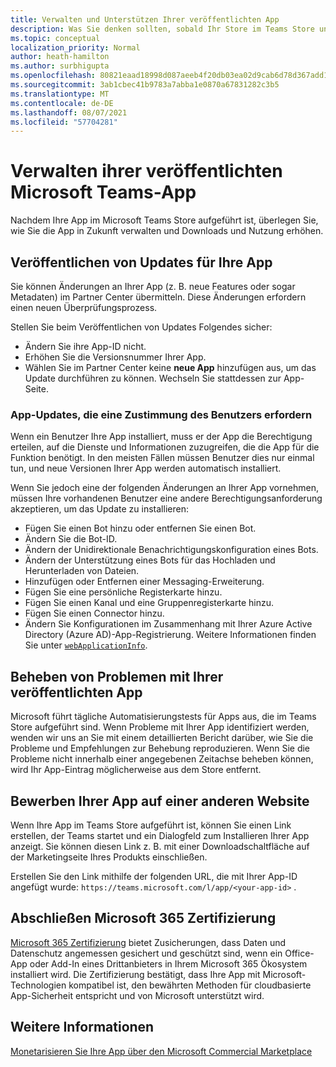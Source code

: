 ```yaml
---
title: Verwalten und Unterstützen Ihrer veröffentlichten App
description: Was Sie denken sollten, sobald Ihr Store im Teams Store und in AppSource aufgeführt ist.
ms.topic: conceptual
localization_priority: Normal
author: heath-hamilton
ms.author: surbhigupta
ms.openlocfilehash: 80821eaad18998d087aeeb4f20db03ea02d9cab6d78d367add179b763e501249
ms.sourcegitcommit: 3ab1cbec41b9783a7abba1e0870a67831282c3b5
ms.translationtype: MT
ms.contentlocale: de-DE
ms.lasthandoff: 08/07/2021
ms.locfileid: "57704281"
---
```

# <a name="maintain-your-published-microsoft-teams-app"></a>Verwalten ihrer veröffentlichten Microsoft Teams-App

Nachdem Ihre App im Microsoft Teams Store aufgeführt ist, überlegen Sie, wie Sie die App in Zukunft verwalten und Downloads und Nutzung erhöhen.

## <a name="publish-updates-to-your-app"></a>Veröffentlichen von Updates für Ihre App

Sie können Änderungen an Ihrer App (z. B. neue Features oder sogar Metadaten) im Partner Center übermitteln. Diese Änderungen erfordern einen neuen Überprüfungsprozess.

Stellen Sie beim Veröffentlichen von Updates Folgendes sicher:

* Ändern Sie ihre App-ID nicht.
* Erhöhen Sie die Versionsnummer Ihrer App.
* Wählen Sie im Partner Center keine **neue App** hinzufügen aus, um das Update durchführen zu können. Wechseln Sie stattdessen zur App-Seite.

### <a name="app-updates-requiring-user-consent"></a>App-Updates, die eine Zustimmung des Benutzers erfordern

Wenn ein Benutzer Ihre App installiert, muss er der App die Berechtigung erteilen, auf die Dienste und Informationen zuzugreifen, die die App für die Funktion benötigt. In den meisten Fällen müssen Benutzer dies nur einmal tun, und neue Versionen Ihrer App werden automatisch installiert.

Wenn Sie jedoch eine der folgenden Änderungen an Ihrer App vornehmen, müssen Ihre vorhandenen Benutzer eine andere Berechtigungsanforderung akzeptieren, um das Update zu installieren:

* Fügen Sie einen Bot hinzu oder entfernen Sie einen Bot.
* Ändern Sie die Bot-ID.
* Ändern der Unidirektionale Benachrichtigungskonfiguration eines Bots.
* Ändern der Unterstützung eines Bots für das Hochladen und Herunterladen von Dateien.
* Hinzufügen oder Entfernen einer Messaging-Erweiterung.
* Fügen Sie eine persönliche Registerkarte hinzu.
* Fügen Sie einen Kanal und eine Gruppenregisterkarte hinzu.
* Fügen Sie einen Connector hinzu.
* Ändern Sie Konfigurationen im Zusammenhang mit Ihrer Azure Active Directory (Azure AD)-App-Registrierung. Weitere Informationen finden Sie unter [`webApplicationInfo`](~/resources/schema/manifest-schema.md#webapplicationinfo).

## <a name="fix-issues-with-your-published-app"></a>Beheben von Problemen mit Ihrer veröffentlichten App

Microsoft führt tägliche Automatisierungstests für Apps aus, die im Teams Store aufgeführt sind. Wenn Probleme mit Ihrer App identifiziert werden, wenden wir uns an Sie mit einem detaillierten Bericht darüber, wie Sie die Probleme und Empfehlungen zur Behebung reproduzieren. Wenn Sie die Probleme nicht innerhalb einer angegebenen Zeitachse beheben können, wird Ihr App-Eintrag möglicherweise aus dem Store entfernt.

## <a name="promote-your-app-on-another-site"></a>Bewerben Ihrer App auf einer anderen Website

Wenn Ihre App im Teams Store aufgeführt ist, können Sie einen Link erstellen, der Teams startet und ein Dialogfeld zum Installieren Ihrer App anzeigt. Sie können diesen Link z. B. mit einer Downloadschaltfläche auf der Marketingseite Ihres Produkts einschließen.

Erstellen Sie den Link mithilfe der folgenden URL, die mit Ihrer App-ID angefügt wurde: `https://teams.microsoft.com/l/app/<your-app-id>` .

## <a name="complete-microsoft-365-certification"></a>Abschließen Microsoft 365 Zertifizierung

[Microsoft 365 Zertifizierung](/microsoft-365-app-certification/docs/certification) bietet Zusicherungen, dass Daten und Datenschutz angemessen gesichert und geschützt sind, wenn ein Office-App oder Add-In eines Drittanbieters in Ihrem Microsoft 365 Ökosystem installiert wird. Die Zertifizierung bestätigt, dass Ihre App mit Microsoft-Technologien kompatibel ist, den bewährten Methoden für cloudbasierte App-Sicherheit entspricht und von Microsoft unterstützt wird.

## <a name="see-also"></a>Weitere Informationen

[Monetarisieren Sie Ihre App über den Microsoft Commercial Marketplace](/office/dev/store/monetize-addins-through-microsoft-commercial-marketplace)
